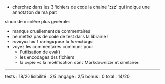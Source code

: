 * cherchez dans les 3 fichiers de code la chaine 'zzz'
  qui indique une annotation de ma part

sinon de manière plus générale:

* manque cruellement de commentaires
* ne mettez pas de code de test dans la librairie !
* revoyez les f-strings pour le formattage
* voyez les commentaires communs pour
  * l'utilisation de eval()
  * les encodages des fichiers
  * la copie vs la modification dans Markdownizer
    et similaires

---
tests       : 18/20
lisibilité  : 3/5
langage     : 2/5
bonus       : 0
total       : 14/20

